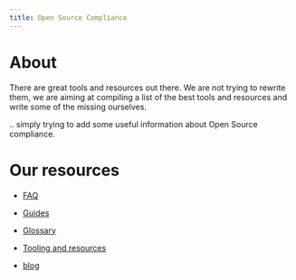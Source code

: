 ```yaml
---
title: Open Source Compliance
---
```


# About

There are great tools and resources out there. We are not trying to rewrite them, we are aiming at compiling a list of the best tools and resources and write some of the missing ourselves.

.. simply trying to add some useful information about Open Source compliance. 

# Our resources

* [FAQ](/faq)

* [Guides](/guides/)

* [Glossary](/glossary/)

* [Tooling and resources](/tooling-resources/)

* [blog](https://blog.opensource-compliance.com)
